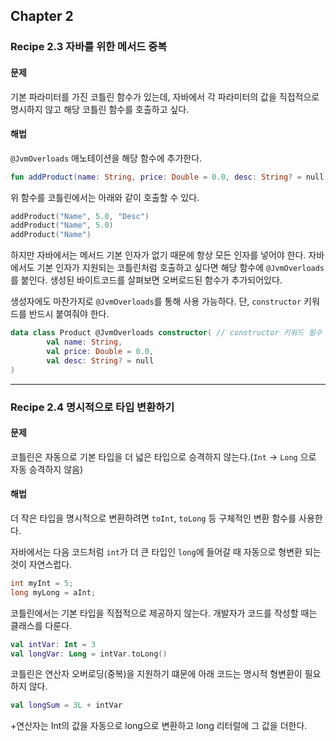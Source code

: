 ## Chapter 2
### Recipe 2.3 자바를 위한 메서드 중복
#### 문제
기본 파라미터를 가진 코틀린 함수가 있는데, 자바에서 각 파라미터의 값을 직접적으로 명시하지 않고 해당 코틀린 함수를 호출하고 싶다.
#### 해법
`@JvmOverloads` 애노테이션을 해당 함수에 추가한다.

```kotlin
fun addProduct(name: String, price: Double = 0.0, desc: String? = null)
```
위 함수를 코틀린에서는 아래와 같이 호출할 수 있다.
```kotlin
addProduct("Name", 5.0, "Desc")
addProduct("Name", 5.0)
addProduct("Name")
```
하지만 자바에서는 메서드 기본 인자가 없기 때문에 항상 모든 인자를 넣어야 한다.
자바에서도 기본 인자가 지원되는 코틀린처럼 호출하고 싶다면 해당 함수에 `@JvmOverloads`를 붙인다.
생성된 바이트코드를 살펴보면 오버로드된 함수가 추가되어있다.

생성자에도 마찬가지로 `@JvmOverloads`를 통해 사용 가능하다.
단, `constructor` 키워드를 반드시 붙여줘야 한다.
```kotlin
data class Product @JvmOverloads constructor( // constructor 키워드 필수
        val name: String,
        val price: Double = 0.0,
        val desc: String? = null
)
```
---
### Recipe 2.4 명시적으로 타입 변환하기
#### 문제
코틀린은 자동으로 기본 타입을 더 넓은 타입으로 승격하지 않는다.(`Int` -> `Long` 으로 자동 승격하지 않음)
#### 해법
더 작은 타입을 명시적으로 변환하려면 `toInt`, `toLong` 등 구체적인 변환 함수를 사용한다.

자바에서는 다음 코드처럼 `int`가 더 큰 타입인 `long`에 들어갈 때 자동으로 형변환 되는 것이 자연스럽다.
```java
int myInt = 5;
long myLong = aInt;
```

코틀린에서는 기본 타입을 직접적으로 제공하지 않는다. 개발자가 코드를 작성할 때는 클래스를 다룬다.
```kotlin
val intVar: Int = 3
val longVar: Long = intVar.toLong()
```
코틀린은 연산자 오버로딩(중복)을 지원하기 떄문에 아래 코드는 명시적 형변환이 필요하지 않다.
```kotlin
val longSum = 3L + intVar
```
+연산자는 Int의 값을 자동으로 long으로 변환하고 long 리터럴에 그 값을 더한다.
